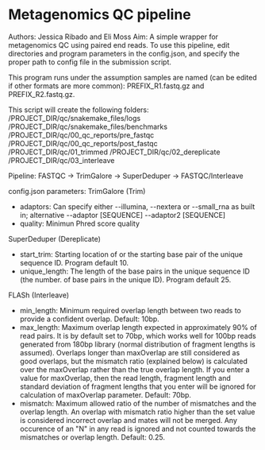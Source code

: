 # Metagenomics QC pipeline

Authors: Jessica Ribado and Eli Moss
Aim: A simple wrapper for metagenomics QC using paired end reads. To use this pipeline, edit directories and program parameters in the config.json, and specify the proper path to config file in the submission script.

This program runs under the assumption samples are named (can be edited if other formats are more common):
PREFIX_R1.fastq.gz and PREFIX_R2.fastq.gz.

This script will create the following folders:
/PROJECT_DIR/qc/snakemake_files/logs
/PROJECT_DIR/qc/snakemake_files/benchmarks
/PROJECT_DIR/qc/00_qc_reports/pre_fastqc
/PROJECT_DIR/qc/00_qc_reports/post_fastqc
/PROJECT_DIR/qc/01_trimmed
/PROJECT_DIR/qc/02_dereplicate
/PROJECT_DIR/qc/03_interleave

Pipeline:
FASTQC -> TrimGalore -> SuperDeduper -> FASTQC/Interleave 

config.json parameters:
TrimGalore (Trim)
  - adaptors: Can specify either --illumina, --nextera or --small_rna as built in; alternative --adaptor [SEQUENCE] --adaptor2 [SEQUENCE]
  - quality: Minimun Phred score quality
  
SuperDeduper (Dereplicate)
  - start_trim: Starting location of or the starting base pair of the unique sequence ID. Program default 10.
  - unique_length: The length of the base pairs in the unique sequence ID (the number. of base pairs in the unique ID). Program default 25.
  
 FLASh (Interleave) 
  - min_length: Minimum required overlap length between two reads to provide a confident overlap. Default: 10bp.
  - max_length: Maximum overlap length expected in approximately 90% of read pairs. It is by default set to 70bp, which works well for 100bp reads generated from 180bp library (normal distribution of fragment lengths is assumed). Overlaps longer than maxOverlap are still considered as good overlaps, but the mismatch ratio (explained below) is calculated over the maxOverlap rather than the true overlap length. If you enter a value for maxOverlap, then the read length, fragment length and standard deviation of fragment lengths that you enter will be ignored for calculation of maxOverlap parameter. Default: 70bp.
  - mismatch: Maximum allowed ratio of the number of mismatches and the overlap length. An overlap with mismatch ratio higher than the set value is considered incorrect overlap and mates will not be merged. Any occurence of an "N" in any read is ignored and not counted towards the mismatches or overlap length. Default: 0.25.
